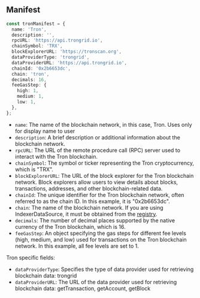 ## Manifest

```typescript
const tronManifest = {
  name: 'Tron',
  description: '',
  rpcURL: 'https://api.trongrid.io',
  chainSymbol: 'TRX',
  blockExplorerURL: 'https://tronscan.org',
  dataProviderType: 'trongrid',
  dataProviderURL: 'https://api.trongrid.io',
  chainId: '0x2b6653dc',
  chain: 'tron',
  decimals: 16,
  feeGasStep: {
    high: 1,
    medium: 1,
    low: 1,
  },
};
```

- `name`: The name of the blockchain network, in this case, Tron. Uses only for display name to user
- `description`: A brief description or additional information about the blockchain network.
- `rpcURL`: The URL of the remote procedure call (RPC) server used to interact with the Tron blockchain.
- `chainSymbol`: The symbol or ticker representing the Tron cryptocurrency, which is "TRX".
- `blockExplorerURL`: The URL of the block explorer for the Tron blockchain network. Block explorers allow users to view details about blocks, transactions, addresses, and other blockchain-related data.
- `chainId`: The unique identifier for the Tron blockchain network, often referred to as the chain ID. In this example, it is "0x2b6653dc".
- `chain`: The name of the blockchain network. If you are using IndexerDataSource, it must be obtained from the [registry](https://github.com/XDeFi-tech/xdefi-registry/blob/main/chains.json).
- `decimals`: The number of decimal places supported by the native currency of the Tron blockchain, which is 16.
- `feeGasStep`: An object specifying the gas steps for different fee levels (high, medium, and low) used for transactions on the Tron blockchain network. In this example, all fee levels are set to 1.

Tron specific fields:

- `dataProviderType`: Specifies the type of data provider used for retrieving blockchain data: trongrid
- `dataProviderURL`: The URL of the data provider used for retrieving blockchain data: getTransaction, getAccount, getBlock
